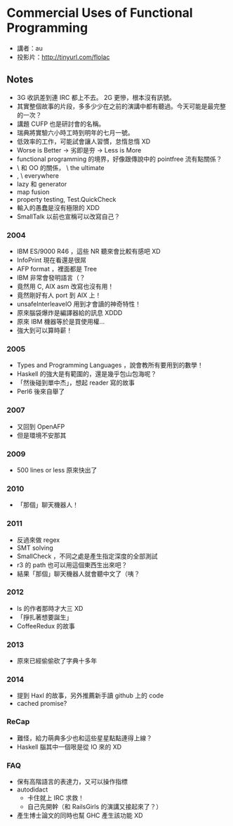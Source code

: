 # Commercial Uses of Functional Programming

* 講者：au
* 投影片：http://tinyurl.com/flolac

## Notes

*   3G 收訊差到連 IRC 都上不去。 2G 更慘，根本沒有訊號。
*   其實整個故事的片段，多多少少在之前的演講中都有聽過。今天可能是最完整的一次？
*   講題 CUFP 也是研討會的名稱。
*   瑞典將實驗六小時工時到明年的七月一號。
*   低效率的工作，可能試會讓人習慣，怠惰怠惰 XD
*   Worse is Better -> 劣即是夯 -> Less is More
*   functional programming 的境界，好像跟傳說中的 pointfree 流有點關係？
*   \ 和 OO 的關係， \ the ultimate
*   \, \ everywhere
*   lazy 和 generator
*   map fusion
*   property testing, Test.QuickCheck
*   輸入的愚蠢是沒有極限的 XDD
*   SmallTalk 以前也宣稱可以改寫自己？

### 2004

*   IBM ES/9000 R46 ，這些 NR 聽來會比較有感吧 XD
*   InfoPrint 現在看還是很屌
*   AFP format ，裡面都是 Tree
*   IBM 非常會發明語言（？
*   竟然用 C, AIX asm 改寫也沒有用！
*   竟然剛好有人 port 到 AIX 上！
*   unsafeInterleaveIO 用到才會讀的神奇特性！
*   原來腦袋爆炸是編譯器給的訊息 XDDD
*   原來 IBM 機器等於是買使用權...
*   強大到可以算時薪！

### 2005

*   Types and Programming Languages ，說會教所有要用到的數學！
*   Haskell 的強大是有範圍的，還是幾乎包山包海呢？
*   「然後碰到單中杰」，想起 reader 寫的故事
*   Perl6 後來自舉了

### 2007

*   又回到 OpenAFP
*   但是環境不安那其

### 2009

*   500 lines or less 原來快出了

### 2010

*   「那個」聊天機器人！

### 2011

*   反過來做 regex
*   SMT solving
*   SmallCheck ，不同之處是產生指定深度的全部測試
*   r3 的 path 也可以用這個東西生出來吧？
*   結果「那個」聊天機器人就會聽中文了（咦？

### 2012

*   ls 的作者那時才大三 XD
*   「掙扎著想要誕生」
*   CoffeeRedux 的故事

### 2013

*   原來已經偷偷砍了字典十多年

### 2014

*   提到 Haxl 的故事，另外推薦新手讀 github 上的 code
*   cached promise?

### ReCap

*   難怪，給力萌典多少也和這些星星點點連得上線？
*   Haskell 腦其中一個哏是從 IO 來的 XD

### FAQ

*   保有高階語言的表達力，又可以操作指標
*   autodidact
    *   卡住就上 IRC 求救！
    *   自己先開幹（和 RailsGirls 的演講又接起來了？）
*   產生博士論文的同時也幫 GHC 產生該功能 XD
